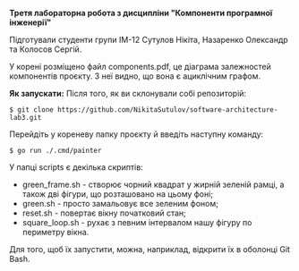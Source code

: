 **Третя лабораторна робота з дисципліни "Компоненти програмної інженерії"**

Підготували студенти групи ІМ-12 Сутулов Нікіта, Назаренко Олександр та Колосов Сергій.

У корені розміщено файл components.pdf, це діаграма залежностей компонентів проєкту. З неї видно, що вона є ациклічним графом.

__Як запускати:__
Після того, як ви склонували собі репозиторій:
```
$ git clone https://github.com/NikitaSutulov/software-architecture-lab3.git
```
Перейдіть у кореневу папку проєкту й введіть наступну команду:
```
$ go run ./.cmd/painter
```

У папці scripts є декілька скриптів:
+ green_frame.sh - створює чорний квадрат у жирній зеленій рамці, а також дві фігури, що розташовано на цьому фоні;
+ green.sh - просто замальовує все зеленим фоном;
+ reset.sh - повертає вікну початковий стан;
+ square_loop.sh - рухає з певним інтервалом нашу фігуру по периметру вікна.

Для того, щоб їх запустити, можна, наприклад, відкрити їх в оболонці Git Bash.